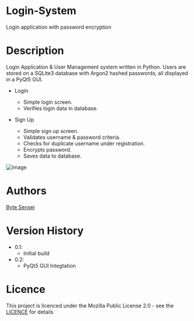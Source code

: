 # Login-System
Login application with password encryption

# Description
Login Application & User Management system written in Python. Users are stored on a SQLite3 database with Argon2 hashed passwords, all displayed in a PyQt5 GUI.

- Login  
  - Simple login screen.  
  - Verifies login data in database.

- Sign Up  
  - Simple sign up screen.
  - Validates username & password criteria.
  - Checks for duplicate username under registration.
  - Encrypts password.  
  - Saves data to database.
 
![image](https://github.com/bytesenseidk/Login-System/assets/50791042/ea0abf9f-ee43-44eb-9537-268331a88724)

# Authors
[Byte Sensei](https://github.com/bytesenseidk)

# Version History
- 0.1:
  * Initial build
- 0.2:
  * PyQt5 GUI Integtation
   
# Licence
This project is licenced under the Mozilla Public License 2.0 - see the [LICENCE](https://github.com/LarsRosenkilde/MusicPlayer/blob/master/LICENCE) for details
